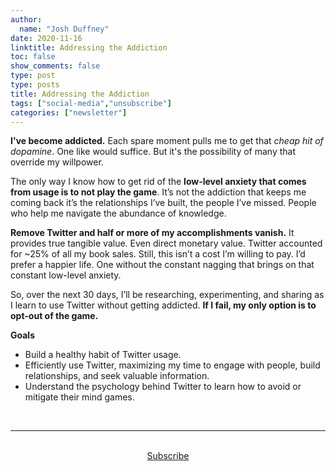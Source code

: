 ```yaml
---
author:
  name: "Josh Duffney"
date: 2020-11-16
linktitle: Addressing the Addiction
toc: false
show_comments: false
type: post
type: posts
title: Addressing the Addiction
tags: ["social-media","unsubscribe"]
categories: ["newsletter"]
---
```


**I've become addicted.** Each spare moment pulls me to get that _cheap hit of dopamine_. One like would suffice. But it's the possibility of many that override my willpower.

The only way I know how to get rid of the **low-level anxiety that comes from usage is to not play the game**. It’s not the addiction that keeps me coming back it’s the relationships I’ve built, the people I’ve missed. People who help me navigate the abundance of knowledge.

**Remove Twitter and half or more of my accomplishments vanish.** It provides true tangible value. Even direct monetary value. Twitter accounted for ~25% of all my book sales. Still, this isn’t a cost I’m willing to pay. I’d prefer a happier life. One without the constant nagging that brings on that constant low-level anxiety.

So, over the next 30 days, I’ll be researching, experimenting, and sharing as I learn to use Twitter without getting addicted. **If I fail, my only option is to opt-out of the game.**

**Goals**

* Build a healthy habit of Twitter usage.
* Efficiently use Twitter, maximizing my time to engage with people, build relationships, and seek valuable information.
* Understand the psychology behind Twitter to learn how to avoid or mitigate their mind games.

<br>

---

<br>

<div align="center">
<a href="https://duffney.substack.com/">Subscribe</a>
</div>

<br>